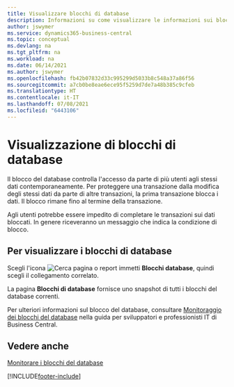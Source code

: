 ```yaml
---
title: Visualizzare blocchi di database
description: Informazioni su come visualizzare le informazioni sui blocchi di database del cliente direttamente dall'interfaccia client in Business Central.
author: jswymer
ms.service: dynamics365-business-central
ms.topic: conceptual
ms.devlang: na
ms.tgt_pltfrm: na
ms.workload: na
ms.date: 06/14/2021
ms.author: jswymer
ms.openlocfilehash: fb42b07832d33c995299d5033b8c548a37a86f56
ms.sourcegitcommit: a7cb0be8eae6ece95f5259d7de7a48b385c9cfeb
ms.translationtype: HT
ms.contentlocale: it-IT
ms.lasthandoff: 07/08/2021
ms.locfileid: "6443106"
---
```

# <a name="viewing-database-locks"></a>Visualizzazione di blocchi di database

Il blocco del database controlla l'accesso da parte di più utenti agli stessi dati contemporaneamente. Per proteggere una transazione dalla modifica degli stessi dati da parte di altre transazioni, la prima transazione blocca i dati. Il blocco rimane fino al termine della transazione.

Agli utenti potrebbe essere impedito di completare le transazioni sui dati bloccati. In genere riceveranno un messaggio che indica la condizione di blocco.

## <a name="to-view-database-locks"></a>Per visualizzare i blocchi di database

Scegli l'icona ![Cerca pagina o report](media/ui-search/search_small.png "Icona Cerca pagina o report") immetti **Blocchi database**, quindi scegli il collegamento correlato.

La pagina **Blocchi di database** fornisce uno snapshot di tutti i blocchi del database correnti.

Per ulteriori informazioni sul blocco del database, consultare [Monitoraggio dei blocchi del database](/dynamics365/business-central/dev-itpro/administration/monitor-database-locks) nella guida per sviluppatori e professionisti IT di Business Central.

## <a name="see-also"></a>Vedere anche

[Monitorare i blocchi del database](/dynamics365/business-central/dev-itpro/administration/monitor-database-locks) 


[!INCLUDE[footer-include](includes/footer-banner.md)]